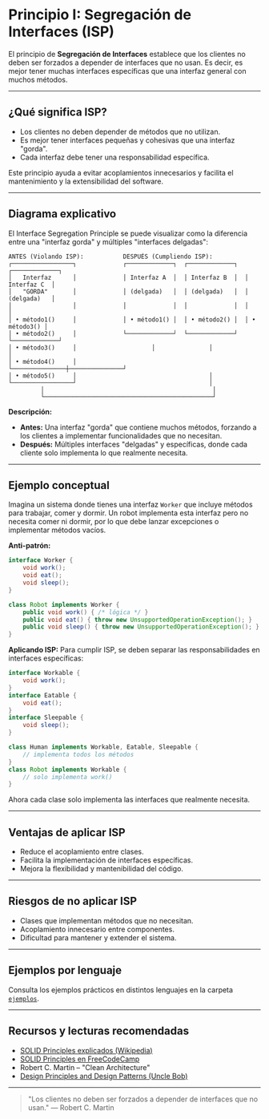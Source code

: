 # Principio I: Segregación de Interfaces (ISP)

El principio de **Segregación de Interfaces** establece que los clientes no deben ser forzados a depender de interfaces que no usan. Es decir, es mejor tener muchas interfaces específicas que una interfaz general con muchos métodos.

---

## ¿Qué significa ISP?

- Los clientes no deben depender de métodos que no utilizan.
- Es mejor tener interfaces pequeñas y cohesivas que una interfaz "gorda".
- Cada interfaz debe tener una responsabilidad específica.

Este principio ayuda a evitar acoplamientos innecesarios y facilita el mantenimiento y la extensibilidad del software.

---

## Diagrama explicativo

El Interface Segregation Principle se puede visualizar como la diferencia entre una "interfaz gorda" y múltiples "interfaces delgadas":

```
ANTES (Violando ISP):           DESPUÉS (Cumpliendo ISP):
┌─────────────────┐             ┌─────────────┐  ┌─────────────┐  ┌─────────────┐
│   Interfaz      │             │ Interfaz A  │  │ Interfaz B  │  │ Interfaz C  │
│   "GORDA"       │             │ (delgada)   │  │ (delgada)   │  │ (delgada)   │
│                 │             │             │  │             │  │             │
│ • método1()     │             │ • método1() │  │ • método2() │  │ • método3() │
│ • método2()     │             └─────────────┘  └─────────────┘  └─────────────┘
│ • método3()     │                     │               │               │
│ • método4()     │                     └───────────────┼───────────────┘
│ • método5()     │                                     │
└─────────────────┘                                     │
         │                                               │
         └───────────────────────────────────────────────┘
```

**Descripción:**
- **Antes:** Una interfaz "gorda" que contiene muchos métodos, forzando a los clientes a implementar funcionalidades que no necesitan.
- **Después:** Múltiples interfaces "delgadas" y específicas, donde cada cliente solo implementa lo que realmente necesita.

---

## Ejemplo conceptual

Imagina un sistema donde tienes una interfaz `Worker` que incluye métodos para trabajar, comer y dormir. Un robot implementa esta interfaz pero no necesita comer ni dormir, por lo que debe lanzar excepciones o implementar métodos vacíos.

**Anti-patrón:**
```java
interface Worker {
    void work();
    void eat();
    void sleep();
}

class Robot implements Worker {
    public void work() { /* lógica */ }
    public void eat() { throw new UnsupportedOperationException(); }
    public void sleep() { throw new UnsupportedOperationException(); }
}
```

**Aplicando ISP:**
Para cumplir ISP, se deben separar las responsabilidades en interfaces específicas:

```java
interface Workable {
    void work();
}
interface Eatable {
    void eat();
}
interface Sleepable {
    void sleep();
}

class Human implements Workable, Eatable, Sleepable {
    // implementa todos los métodos
}
class Robot implements Workable {
    // solo implementa work()
}
```

Ahora cada clase solo implementa las interfaces que realmente necesita.

---

## Ventajas de aplicar ISP

- Reduce el acoplamiento entre clases.
- Facilita la implementación de interfaces específicas.
- Mejora la flexibilidad y mantenibilidad del código.

---

## Riesgos de no aplicar ISP

- Clases que implementan métodos que no necesitan.
- Acoplamiento innecesario entre componentes.
- Dificultad para mantener y extender el sistema.

---

## Ejemplos por lenguaje

Consulta los ejemplos prácticos en distintos lenguajes en la carpeta [`ejemplos`](./ejemplos/README.md).

---

## Recursos y lecturas recomendadas

- [SOLID Principles explicados (Wikipedia)](https://es.wikipedia.org/wiki/SOLID)
- [SOLID Principles en FreeCodeCamp](https://www.freecodecamp.org/news/solid-principles-explained-in-plain-english/)
- Robert C. Martin – "Clean Architecture"
- [Design Principles and Design Patterns (Uncle Bob)](http://www.objectmentor.com/resources/articles/Principles_and_Patterns.pdf)

---

> "Los clientes no deben ser forzados a depender de interfaces que no usan." — Robert C. Martin